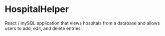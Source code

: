 # HospitalHelper

React / mySQL application that views hospitals from a database and allows users to add, edit, and delete entries.  
